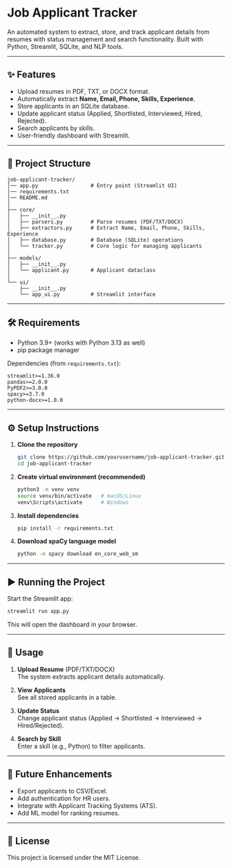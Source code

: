 # Job Applicant Tracker

An automated system to extract, store, and track applicant details from resumes with status management and search functionality. Built with Python, Streamlit, SQLite, and NLP tools.

---

## ✨ Features
- Upload resumes in PDF, TXT, or DOCX format.
- Automatically extract **Name, Email, Phone, Skills, Experience**.
- Store applicants in an SQLite database.
- Update applicant status (Applied, Shortlisted, Interviewed, Hired, Rejected).
- Search applicants by skills.
- User-friendly dashboard with Streamlit.

---

## 📂 Project Structure
```
job-applicant-tracker/
│── app.py                 # Entry point (Streamlit UI)
│── requirements.txt
│── README.md
│
├── core/
│   ├── __init__.py
│   ├── parsers.py         # Parse resumes (PDF/TXT/DOCX)
│   ├── extractors.py      # Extract Name, Email, Phone, Skills, Experience
│   ├── database.py        # Database (SQLite) operations
│   └── tracker.py         # Core logic for managing applicants
│
├── models/
│   ├── __init__.py
│   └── applicant.py       # Applicant dataclass
│
└── ui/
    ├── __init__.py
    └── app_ui.py          # Streamlit interface
```

---

## 🛠️ Requirements
- Python 3.9+ (works with Python 3.13 as well)
- pip package manager

Dependencies (from `requirements.txt`):
```
streamlit>=1.36.0
pandas>=2.0.0
PyPDF2>=3.0.0
spacy>=3.7.0
python-docx>=1.0.0
```

---

## ⚙️ Setup Instructions

1. **Clone the repository**
   ```bash
   git clone https://github.com/yourusername/job-applicant-tracker.git
   cd job-applicant-tracker
   ```

2. **Create virtual environment (recommended)**
   ```bash
   python3 -m venv venv
   source venv/bin/activate   # macOS/Linux
   venv\Scripts\activate      # Windows
   ```

3. **Install dependencies**
   ```bash
   pip install -r requirements.txt
   ```

4. **Download spaCy language model**
   ```bash
   python -m spacy download en_core_web_sm
   ```

---

## ▶️ Running the Project

Start the Streamlit app:
```bash
streamlit run app.py
```

This will open the dashboard in your browser.

---

## 📖 Usage

1. **Upload Resume** (PDF/TXT/DOCX)  
   The system extracts applicant details automatically.

2. **View Applicants**  
   See all stored applicants in a table.

3. **Update Status**  
   Change applicant status (Applied → Shortlisted → Interviewed → Hired/Rejected).

4. **Search by Skill**  
   Enter a skill (e.g., Python) to filter applicants.

---

## 🚀 Future Enhancements
- Export applicants to CSV/Excel.
- Add authentication for HR users.
- Integrate with Applicant Tracking Systems (ATS).
- Add ML model for ranking resumes.

---

## 📜 License
This project is licensed under the MIT License.